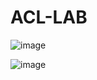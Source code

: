 # ACL-LAB

![image](https://github.com/user-attachments/assets/cd955a96-1e00-4510-8df4-25a58e714271)

![image](https://github.com/user-attachments/assets/56fb7c65-899d-4c9f-971f-c53208ba9708)


